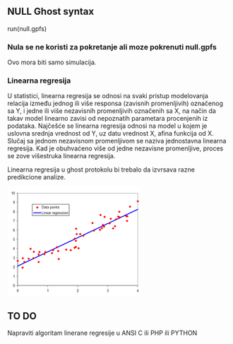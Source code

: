 ## NULL Ghost syntax
run(null.gpfs)

### Nula se ne koristi za pokretanje ali moze pokrenuti null.gpfs

Ovo mora biti samo simulacija.

### Linearna regresija
U statistici, linearna regresija se odnosi na svaki pristup modelovanja relacija između jednog ili više responsa (zavisnih promenljivih) označenog sa Y, i jedne ili više nezavisnih promenljivih označenih sa X, na način da takav model linearno zavisi od nepoznatih parametara  procenjenih iz podataka. Najčešće se linearna regresija odnosi na model u kojem je uslovna srednja vrednost od Y, uz datu vrednost X, afina funkcija od X. Slučaj sa jednom nezavisnom promenljivom se naziva jednostavna linearna regresija. Kad je obuhvaćeno više od jedne nezavisne promenljive, proces se zove višestruka linearna regresija.

Linearna regresija u ghost protokolu bi trebalo da izvrsava razne predikcione analize.

<img src="https://github.com/antistereotip/ghost/blob/main/0/300px-Normdist_regression.png" width="300" alt="regresija">

## TO DO
Napraviti algoritam linerane regresije u ANSI C ili PHP ili PYTHON

